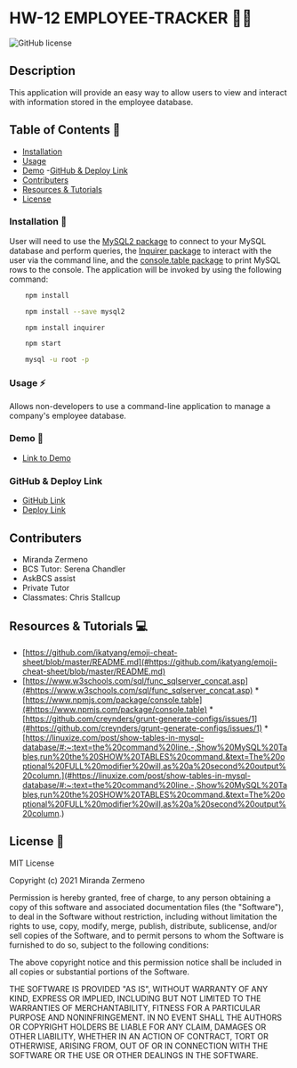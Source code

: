 # HW-12  EMPLOYEE-TRACKER 👩‍💻

![GitHub license](https://img.shields.io/badge/license-MIT-ff69b4.svg)

## Description
This application will provide an easy way to allow users to view and interact with information stored in the employee database.


## Table of Contents 🔎
- [Installation](#installation)
- [Usage](#usage)
- [Demo](#demo)
 -[GitHub & Deploy Link](#githubdeploylink)
- [Contributers](#contributers)
- [Resources & Tutorials](#resources&tutorials)
- [License](#license)

### Installation  💾
User will need to use the [MySQL2 package](https://www.npmjs.com/package/mysql2) to connect to your MySQL database and perform queries, the [Inquirer package](https://www.npmjs.com/package/inquirer) to interact with the user via the command line, and the [console.table package](https://www.npmjs.com/package/console.table) to print MySQL rows to the console. The application will be invoked by using the following command:

```bash
    npm install
``` 
```bash
    npm install --save mysql2
```
```bash
    npm install inquirer
```
```bash
    npm start
```
```bash
    mysql -u root -p
```


### Usage ⚡
Allows non-developers to use a command-line application to manage a company's employee database.


### Demo 🎥

* [Link to Demo]()

### GitHub & Deploy Link

* [GitHub Link](https://github.com/Zermeno94/TEAM-PRO-GEN)
* [Deploy Link]()

## Contributers
* Miranda Zermeno
* BCS Tutor: Serena Chandler
* AskBCS assist
* Private Tutor
* Classmates: Chris Stallcup


## Resources & Tutorials  💻


* [https://github.com/ikatyang/emoji-cheat-sheet/blob/master/README.md](#https://github.com/ikatyang/emoji-cheat-sheet/blob/master/README.md)
* [https://www.w3schools.com/sql/func_sqlserver_concat.asp](#https://www.w3schools.com/sql/func_sqlserver_concat.asp)
*[https://www.npmjs.com/package/console.table](#https://www.npmjs.com/package/console.table)
*[https://github.com/creynders/grunt-generate-configs/issues/1](#https://github.com/creynders/grunt-generate-configs/issues/1)
*[https://linuxize.com/post/show-tables-in-mysql-database/#:~:text=the%20command%20line.-,Show%20MySQL%20Tables,run%20the%20SHOW%20TABLES%20command.&text=The%20optional%20FULL%20modifier%20will,as%20a%20second%20output%20column.](#https://linuxize.com/post/show-tables-in-mysql-database/#:~:text=the%20command%20line.-,Show%20MySQL%20Tables,run%20the%20SHOW%20TABLES%20command.&text=The%20optional%20FULL%20modifier%20will,as%20a%20second%20output%20column.)


## License 📍
MIT License

Copyright (c) 2021 Miranda Zermeno

Permission is hereby granted, free of charge, to any person obtaining a copy
of this software and associated documentation files (the "Software"), to deal
in the Software without restriction, including without limitation the rights
to use, copy, modify, merge, publish, distribute, sublicense, and/or sell
copies of the Software, and to permit persons to whom the Software is
furnished to do so, subject to the following conditions:

The above copyright notice and this permission notice shall be included in all
copies or substantial portions of the Software.

THE SOFTWARE IS PROVIDED "AS IS", WITHOUT WARRANTY OF ANY KIND, EXPRESS OR
IMPLIED, INCLUDING BUT NOT LIMITED TO THE WARRANTIES OF MERCHANTABILITY,
FITNESS FOR A PARTICULAR PURPOSE AND NONINFRINGEMENT. IN NO EVENT SHALL THE
AUTHORS OR COPYRIGHT HOLDERS BE LIABLE FOR ANY CLAIM, DAMAGES OR OTHER
LIABILITY, WHETHER IN AN ACTION OF CONTRACT, TORT OR OTHERWISE, ARISING FROM,
OUT OF OR IN CONNECTION WITH THE SOFTWARE OR THE USE OR OTHER DEALINGS IN THE
SOFTWARE.